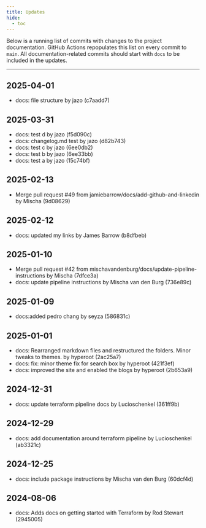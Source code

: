 ```yaml
---
title: Updates
hide:
  - toc
---
```


Below is a running list of commits with changes to the project documentation. GitHub Actions repopulates this list on every commit to `main`. All documentation-related commits should start with `docs` to be included in the updates.

---
## 2025-04-01
- docs: file structure by jazo (c7aadd7)
## 2025-03-31
- docs: test d by jazo (f5d090c)
- docs: changelog.md test by jazo (d82b743)
- docs: test c by jazo (6ee0db2)
- docs: test b by jazo (6ee33bb)
- docs: test a by jazo (15c74bf)
## 2025-02-13
- Merge pull request #49 from jamiebarrow/docs/add-github-and-linkedin by Mischa (9d08629)
## 2025-02-12
- docs: updated my links by James Barrow (b8dfbeb)
## 2025-01-10
- Merge pull request #42 from mischavandenburg/docs/update-pipeline-instructions by Mischa (7dfce3a)
- docs: update pipeline instructions by Mischa van den Burg (736e89c)
## 2025-01-09
- docs:added pedro chang by seyza (586831c)
## 2025-01-01
- docs: Rearranged markdown files and restructured the folders. Minor tweaks to themes. by hyperoot (2ac25a7)
- docs: fix: minor theme fix for search box by hyperoot (421f3ef)
- docs: improved the site and enabled the blogs by hyperoot (2b653a9)
## 2024-12-31
- docs: update terraform pipeline docs by Lucioschenkel (361ff9b)
## 2024-12-29
- docs: add documentation around terraform pipeline by Lucioschenkel (ab3321c)
## 2024-12-25
- docs: include package instructions by Mischa van den Burg (60dcf4d)
## 2024-08-06
- docs: Adds docs on getting started with Terraform by Rod Stewart (2945005)
